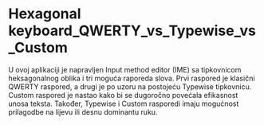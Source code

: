 # Hexagonal keyboard_QWERTY_vs_Typewise_vs_Custom

U ovoj aplikaciji je napravljen Input method editor (IME) sa tipkovnicom heksagonalnog oblika i tri moguća raporeda slova. Prvi raspored je klasični QWERTY raspored, a drugi je po uzoru na postojeću Typewise tipkovnicu. Custom raspored je nastao kako bi se dugoročno povećala efikasnost unosa teksta. Također, Typewise i Custom rasporedi imaju mogućnost prilagodbe na lijevu ili desnu dominantu ruku.
